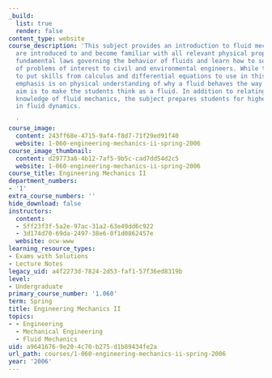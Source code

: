 ```yaml
---
_build:
  list: true
  render: false
content_type: website
course_description: 'This subject provides an introduction to fluid mechanics. Students
  are introduced to and become familiar with all relevant physical properties and
  fundamental laws governing the behavior of fluids and learn how to solve a variety
  of problems of interest to civil and environmental engineers. While there is a chance
  to put skills from calculus and differential equations to use in this subject, the
  emphasis is on physical understanding of why a fluid behaves the way it does. The
  aim is to make the students think as a fluid. In addition to relating a working
  knowledge of fluid mechanics, the subject prepares students for higher-level subjects
  in fluid dynamics.

  '
course_image:
  content: 243ff68e-4715-9af4-f8d7-71f29ed91f40
  website: 1-060-engineering-mechanics-ii-spring-2006
course_image_thumbnail:
  content: d29773a6-4b12-7af5-9b5c-cad7dd54d2c5
  website: 1-060-engineering-mechanics-ii-spring-2006
course_title: Engineering Mechanics II
department_numbers:
- '1'
extra_course_numbers: ''
hide_download: false
instructors:
  content:
  - 5ff23f3f-5a2e-97ac-31a2-63e49dd6c922
  - 3d174d70-69da-2497-38e6-0f1d0862457e
  website: ocw-www
learning_resource_types:
- Exams with Solutions
- Lecture Notes
legacy_uid: a4f2273d-7824-2d53-faf1-57f36ed8319b
level:
- Undergraduate
primary_course_number: '1.060'
term: Spring
title: Engineering Mechanics II
topics:
- - Engineering
  - Mechanical Engineering
  - Fluid Mechanics
uid: a9641676-9e20-4c70-b275-d1b89434fe2a
url_path: courses/1-060-engineering-mechanics-ii-spring-2006
year: '2006'
---
```

